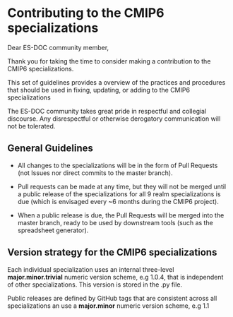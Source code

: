 # Contributing to the CMIP6 specializations	

Dear ES-DOC community member,

Thank you for taking the time to consider making a contribution to the
CMIP6 specializations.

This set of guidelines provides a overview of the practices and
procedures that should be used in fixing, updating, or adding to the
CMIP6 specializations

The ES-DOC community takes great pride in respectful and collegial
discourse. Any disrespectful or otherwise derogatory communication
will not be tolerated.

## General Guidelines

* All changes to the specializations will be in the form of Pull
  Requests (not Issues nor direct commits to the master branch).

* Pull requests can be made at any time, but they will not be merged
  until a public release of the specializations for all 9 realm
  specializations is due (which is envisaged every ~6 months during
  the CMIP6 project).

* When a public release is due, the Pull Requests will be merged into
  the master branch, ready to be used by downstream tools (such as the
  spreadsheet generator).

## Version strategy for the CMIP6 specializations

Each individual specialization uses an internal three-level
**major.minor.trivial** numeric version scheme, e.g 1.0.4, that is
independent of other specializations. This version is stored in the
<realm>.py file.

Public releases are defined by GitHub tags that are consistent across
all specializations an use a **major.minor** numeric version scheme,
e.g 1.1

